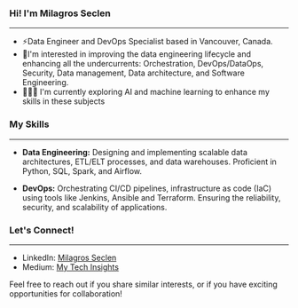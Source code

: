 ### Hi! I'm Milagros Seclen
---
- ⚡Data Engineer and DevOps Specialist based in Vancouver, Canada.
- 🤔I'm interested in improving the data engineering lifecycle and enhancing all the undercurrents: Orchestration, DevOps/DataOps, Security, Data management, Data architecture, and Software Engineering. 
- 🧙‍♀️🔮 I'm currently exploring AI and machine learning to enhance my skills in these subjects

### My Skills
---
- **Data Engineering:** Designing and implementing scalable data architectures, ETL/ELT processes, and data warehouses. Proficient in Python, SQL, Spark, and Airflow.

- **DevOps:** Orchestrating CI/CD pipelines, infrastructure as code (IaC) using tools like Jenkins, Ansible and Terraform. Ensuring the reliability, security, and scalability of applications.

### Let's Connect!
---

- LinkedIn: [Milagros Seclen](https://www.linkedin.com/in/mseclenc/)
- Medium: [My Tech Insights](https://medium.com/@milagros.seclen)

Feel free to reach out if you share similar interests, or if you have exciting opportunities for collaboration!
